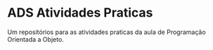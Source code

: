 # ADS Atividades Praticas
 Um repositórios para as atividades praticas da aula de Programação Orientada a Objeto.
